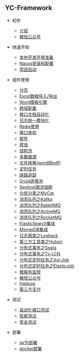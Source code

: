 ## YC-Framework

* 初步
  * [介绍](zh-cn/intro.md)
  * [微信公众号](zh-cn/wechat.md)

* 快速开始
  * [本地开发环境准备](zh-cn/dev_env.md)
  * [Nacos安装和配置](zh-cn/nacos.md)
  * [项目启动](zh-cn/run.md)

* 组件使用
  * [分页](zh-cn/page.md)
  * [Excel数据导入/导出](zh-cn/excel.md)
  * [Word模板引擎](zh-cn/word.md)
  * [跨域配置](zh-cn/cors.md)
  * [接口文档自动化](zh-cn/knife4j.md)
  * [日志统一模块化](zh-cn/log.md)
  * [Redis使用](zh-cn/redis.md)
  * [接口鉴权](zh-cn/security.md)
  * [邮件](zh-cn/email.md)
  * [爬虫](zh-cn/crawler.md)
  * [线程池](zh-cn/thread.md)
  * [多数据源](zh-cn/multi_datasource.md)
  * [文件转换(word转pdf)](zh-cn/wordToPdf.md)
  * [定时任务](zh-cn/quartz.md)
  * [链路追踪](zh-cn/link_track.md)
  * [Druid连接池](zh-cn/druid.md)
  * [Sentinel限流熔断](zh-cn/sentinel.md)
  * [分库分表之MyCat](zh-cn/mycat.md)
  * [消息队列之Kafka](zh-cn/kafka.md)
  * [消息队列之RabbitMQ](zh-cn/rabbitmq.md)
  * [消息队列之ActiveMQ](zh-cn/activemq.md)
  * [消息队列之RocketMQ](zh-cn/rocketmq.md)
  * [ElasticSearch集成](zh-cn/es.md)
  * [MongoDB集成](zh-cn/mongodb.md)
  * [日志框架之Logback](zh-cn/logback.md)
  * [第三方工具类之Hutool](zh-cn/hutool.md)
  * [分布式事务之Seata](zh-cn/seata.md)
  * [分布式事务之Tx-LCN](zh-cn/tx_lcn.md)
  * [分布式定时任务之Xxl-Job](zh-cn/xxl_job.md)
  * [分布式定时任务之ElasticJob](zh-cn/elastic_job.md)
  * [微服务监控](zh-cn/monitor_server.md)
  * [微信公众号](zh-cn/wechat_api.md)
  * [Hadoop](zh-cn/no.md)
  * [第三方支付](zh-cn/no.md)


* 测试
  * [自动化接口测试](zh-cn/no.md)
  * [性能测试](zh-cn/no.md)
  * [安全测试](zh-cn/no.md)


* 部署
  * [jar包部署](zh-cn/no.md)
  * [docker部署](zh-cn/no.md)

